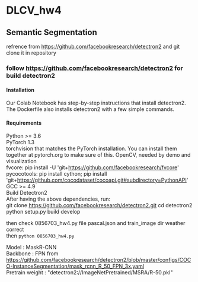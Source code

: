 # DLCV_hw4
##  Semantic Segmentation

refrence from https://github.com/facebookresearch/detectron2
and git clone it in repository  

### follow https://github.com/facebookresearch/detectron2 for build detectron2  
#### Installation
Our Colab Notebook has step-by-step instructions that install detectron2. The Dockerfile also installs detectron2 with a few simple commands.

#### Requirements  
Python >= 3.6  
PyTorch 1.3  
torchvision that matches the PyTorch installation. You can install them together at pytorch.org to make sure of this.
OpenCV, needed by demo and visualization  
fvcore: pip install -U 'git+https://github.com/facebookresearch/fvcore'  
pycocotools: pip install cython; pip install 'git+https://github.com/cocodataset/cocoapi.git#subdirectory=PythonAPI'
GCC >= 4.9  
Build Detectron2  
After having the above dependencies, run:  
git clone https://github.com/facebookresearch/detectron2.git
cd detectron2
python setup.py build develop

then check 0856703_hw4.py file pascal.json and train_image dir weather correct  
then ```python 0856703_hw4.py```  

Model : MaskR-CNN  
Backbone : FPN from https://github.com/facebookresearch/detectron2/blob/master/configs/COCO-InstanceSegmentation/mask_rcnn_R_50_FPN_3x.yaml  
Pretrain weight : "detectron2://ImageNetPretrained/MSRA/R-50.pkl"  

